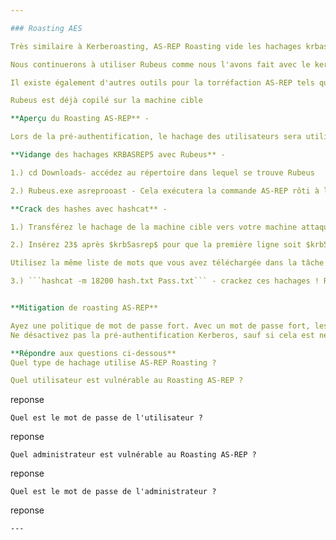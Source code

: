 ```yaml
---

### Roasting AES

Très similaire à Kerberoasting, AS-REP Roasting vide les hachages krbasrep5 des comptes d'utilisateurs pour lesquels la pré-authentification Kerberos est désactivée. Contrairement à Kerberoasting, ces utilisateurs n'ont pas besoin d'être des comptes de service, la seule exigence pour pouvoir rôtir AS-REP un utilisateur est que l'utilisateur doit avoir désactivé la pré-authentification.

Nous continuerons à utiliser Rubeus comme nous l'avons fait avec le kerberoasting et la récolte, car Rubeus a une commande très simple et facile à comprendre pour rôtir AS-REP et attaquer les utilisateurs avec la pré-authentification Kerberos désactivée. Après avoir vidé le hachage de Rubeus, nous utiliserons hashcat afin de casser le hachage krbasrep5.

Il existe également d'autres outils pour la torréfaction AS-REP tels que kekeo et GetNPUsers.py d'Imppacket. Rubeus est plus facile à utiliser car il trouve automatiquement les utilisateurs AS-REP Roastable alors qu'avec GetNPUsers, vous devez énumérer les utilisateurs au préalable et savoir quels utilisateurs peuvent être AS-REP Roastable.

Rubeus est déjà copilé sur la machine cible

**Aperçu du Roasting AS-REP** -

Lors de la pré-authentification, le hachage des utilisateurs sera utilisé pour chiffrer un horodatage que le contrôleur de domaine tentera de déchiffrer pour valider que le bon hachage est utilisé et ne relit pas une demande précédente. Après avoir validé l'horodatage, le KDC émettra un TGT pour l'utilisateur. Si la pré-authentification est désactivée, vous pouvez demander des données d'authentification pour n'importe quel utilisateur et le KDC renverra un TGT crypté qui peut être craqué hors ligne car le KDC saute l'étape de validation que l'utilisateur est vraiment ce qu'il prétend être.

**Vidange des hachages KRBASREP5 avec Rubeus** -

1.) cd Downloads- accédez au répertoire dans lequel se trouve Rubeus

2.) Rubeus.exe asreprooast - Cela exécutera la commande AS-REP rôti à la recherche d'utilisateurs vulnérables, puis videra les hachages d'utilisateurs vulnérables trouvés.

**Crack des hashes avec hashcat** -

1.) Transférez le hachage de la machine cible vers votre machine attaquante et placez le hachage dans un fichier txt

2.) Insérez 23$ après $krb5asrep$ pour que la première ligne soit $krb5asrep$23$User.....

Utilisez la même liste de mots que vous avez téléchargée dans la tâche 4

3.) ```hashcat -m 18200 hash.txt Pass.txt``` - crackez ces hachages ! Rubeus AS-REP Roasting utilise le mode hashcat 18200


**Mitigation de roasting AS-REP**

Ayez une politique de mot de passe fort. Avec un mot de passe fort, les hachages mettront plus de temps à se fissurer, rendant cette attaque moins efficace
Ne désactivez pas la pré-authentification Kerberos, sauf si cela est nécessaire, il n'y a presque pas d'autre moyen d'atténuer complètement cette attaque que de maintenir la pré-authentification activée.

**Répondre aux questions ci-dessous**
Quel type de hachage utilise AS-REP Roasting ?

Quel utilisateur est vulnérable au Roasting AS-REP ?
```
reponse
```
Quel est le mot de passe de l'utilisateur ?
```
reponse
```
Quel administrateur est vulnérable au Roasting AS-REP ?
```
reponse
```
Quel est le mot de passe de l'administrateur ?
```
reponse
```
---
```

